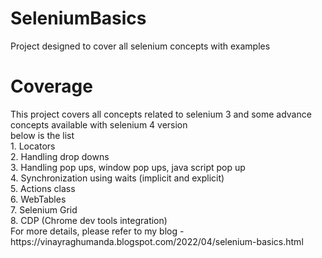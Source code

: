 # SeleniumBasics
Project designed to cover all selenium concepts with examples</br>
<h1>Coverage</h1>
This project covers all concepts related to selenium 3 and some advance concepts available with selenium 4 version</br>
below is the list</br>
1. Locators</br>
2. Handling drop downs</br>
3. Handling pop ups, window pop ups, java script pop up</br>
4. Synchronization using waits (implicit and explicit)</br>
5. Actions class</br>
6. WebTables</br>
7. Selenium Grid</br>
8. CDP (Chrome dev tools integration)</br>
For more details, please refer to my blog - https://vinayraghumanda.blogspot.com/2022/04/selenium-basics.html
